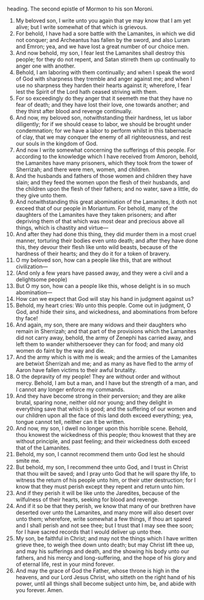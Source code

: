 heading. The second epistle of Mormon to his son Moroni.
1. My beloved son, I write unto you again that ye may know that I am yet alive; but I write somewhat of that which is grievous.
2. For behold, I have had a sore battle with the Lamanites, in which we did not conquer; and Archeantus has fallen by the sword, and also Luram and Emron; yea, and we have lost a great number of our choice men.
3. And now behold, my son, I fear lest the Lamanites shall destroy this people; for they do not repent, and Satan stirreth them up continually to anger one with another.
4. Behold, I am laboring with them continually; and when I speak the word of God with sharpness they tremble and anger against me; and when I use no sharpness they harden their hearts against it; wherefore, I fear lest the Spirit of the Lord hath ceased striving with them.
5. For so exceedingly do they anger that it seemeth me that they have no fear of death; and they have lost their love, one towards another; and they thirst after blood and revenge continually.
6. And now, my beloved son, notwithstanding their hardness, let us labor diligently; for if we should cease to labor, we should be brought under condemnation; for we have a labor to perform whilst in this tabernacle of clay, that we may conquer the enemy of all righteousness, and rest our souls in the kingdom of God.
7. And now I write somewhat concerning the sufferings of this people. For according to the knowledge which I have received from Amoron, behold, the Lamanites have many prisoners, which they took from the tower of Sherrizah; and there were men, women, and children.
8. And the husbands and fathers of those women and children they have slain; and they feed the women upon the flesh of their husbands, and the children upon the flesh of their fathers; and no water, save a little, do they give unto them.
9. And notwithstanding this great abomination of the Lamanites, it doth not exceed that of our people in Moriantum. For behold, many of the daughters of the Lamanites have they taken prisoners; and after depriving them of that which was most dear and precious above all things, which is chastity and virtue—
10. And after they had done this thing, they did murder them in a most cruel manner, torturing their bodies even unto death; and after they have done this, they devour their flesh like unto wild beasts, because of the hardness of their hearts; and they do it for a token of bravery.
11. O my beloved son, how can a people like this, that are without civilization—
12. (And only a few years have passed away, and they were a civil and a delightsome people)
13. But O my son, how can a people like this, whose delight is in so much abomination—
14. How can we expect that God will stay his hand in judgment against us?
15. Behold, my heart cries: Wo unto this people. Come out in judgment, O God, and hide their sins, and wickedness, and abominations from before thy face!
16. And again, my son, there are many widows and their daughters who remain in Sherrizah; and that part of the provisions which the Lamanites did not carry away, behold, the army of Zenephi has carried away, and left them to wander whithersoever they can for food; and many old women do faint by the way and die.
17. And the army which is with me is weak; and the armies of the Lamanites are betwixt Sherrizah and me; and as many as have fled to the army of Aaron have fallen victims to their awful brutality.
18. O the depravity of my people! They are without order and without mercy. Behold, I am but a man, and I have but the strength of a man, and I cannot any longer enforce my commands.
19. And they have become strong in their perversion; and they are alike brutal, sparing none, neither old nor young; and they delight in everything save that which is good; and the suffering of our women and our children upon all the face of this land doth exceed everything; yea, tongue cannot tell, neither can it be written.
20. And now, my son, I dwell no longer upon this horrible scene. Behold, thou knowest the wickedness of this people; thou knowest that they are without principle, and past feeling; and their wickedness doth exceed that of the Lamanites.
21. Behold, my son, I cannot recommend them unto God lest he should smite me.
22. But behold, my son, I recommend thee unto God, and I trust in Christ that thou wilt be saved; and I pray unto God that he will spare thy life, to witness the return of his people unto him, or their utter destruction; for I know that they must perish except they repent and return unto him.
23. And if they perish it will be like unto the Jaredites, because of the wilfulness of their hearts, seeking for blood and revenge.
24. And if it so be that they perish, we know that many of our brethren have deserted over unto the Lamanites, and many more will also desert over unto them; wherefore, write somewhat a few things, if thou art spared and I shall perish and not see thee; but I trust that I may see thee soon; for I have sacred records that I would deliver up unto thee.
25. My son, be faithful in Christ; and may not the things which I have written grieve thee, to weigh thee down unto death; but may Christ lift thee up, and may his sufferings and death, and the showing his body unto our fathers, and his mercy and long-suffering, and the hope of his glory and of eternal life, rest in your mind forever.
26. And may the grace of God the Father, whose throne is high in the heavens, and our Lord Jesus Christ, who sitteth on the right hand of his power, until all things shall become subject unto him, be, and abide with you forever. Amen.
